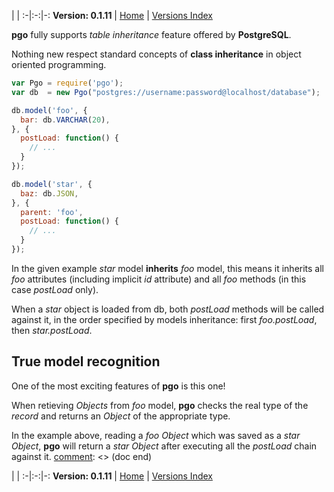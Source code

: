 
 | |
:-|:-:|-:
__Version: 0.1.11__ | [Home](Home.md) | [Versions Index](https://bitbucket.org/cicci/node-postgres-orm/src/master/doc/Index.md)

[comment]: <> (doc begin)
__pgo__ fully supports _table inheritance_ feature offered by __PostgreSQL__.

Nothing new respect standard concepts of __class inheritance__ in object oriented programming.

```javascript
var Pgo = require('pgo');
var db  = new Pgo("postgres://username:password@localhost/database");

db.model('foo', {
  bar: db.VARCHAR(20),
}, {
  postLoad: function() {
    // ...
  }
});

db.model('star', {
  baz: db.JSON,
}, {
  parent: 'foo',
  postLoad: function() {
    // ...
  }
});
```

In the given example _star_ model __inherits__ _foo_ model, this means it inherits all _foo_
attributes (including implicit _id_ attribute) and all _foo_ methods (in this case _postLoad_
only).

When a _star_ object is loaded from db, both _postLoad_ methods will be called against it, in
the order specified by models inheritance: first _foo.postLoad_, then _star.postLoad_.

## True model recognition

One of the most exciting features of __pgo__ is this one!

When retieving _Objects_ from _foo_ model, __pgo__ checks the real type of the _record_ and returns an _Object_ of the appropriate type.

In the example above, reading a _foo Object_ which was saved as a _star Object_, __pgo__ will return a _star Object_ after executing all the _postLoad_ chain against it.
[comment]: <> (doc end)

 | |
:-|:-:|-:
__Version: 0.1.11__ | [Home](Home.md) | [Versions Index](https://bitbucket.org/cicci/node-postgres-orm/src/master/doc/Index.md)
